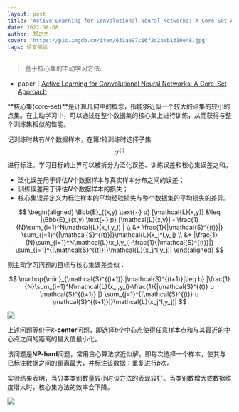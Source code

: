 ```yaml
---
layout: post
title: 'Active Learning for Convolutional Neural Networks: A Core-Set Approach'
date: 2022-08-08
author: 郑之杰
cover: 'https://pic.imgdb.cn/item/631aa97c16f2c2beb1310e48.jpg'
tags: 论文阅读
---
```


> 基于核心集的主动学习方法.

- paper：[Active Learning for Convolutional Neural Networks: A Core-Set Approach](https://arxiv.org/abs/1708.00489)

**核心集(core-set)**是计算几何中的概念，指能够近似一个较大的点集的较小的点集。在主动学习中，可以通过在整个数据集的核心集上进行训练，从而获得与整个训练集相似的性能。

记训练时共有$N$个数据样本，在第$t$轮训练时选择子集$$\mathcal{S}^{(t)}$$进行标注。学习目标的上界可以被拆分为泛化误差、训练误差和核心集误差之和。
- 泛化误差用于评估$N$个数据样本与真实样本分布之间的误差；
- 训练误差用于评估$N$个数据样本的损失；
- 核心集误差定义为标注样本的平均经验损失与整个数据集的平均损失的差异。

$$ \begin{aligned} \Bbb{E}_{(x,y) \text{~} p} [\mathcal{L}(x,y)] &\leq |\Bbb{E}_{(x,y) \text{~} p} [\mathcal{L}(x,y)] - \frac{1}{N}\sum_{i=1}^N\mathcal{L}(x_i,y_i) | \\ &+ \frac{1}{|\mathcal{S}^{(t)}|} \sum_{j=1}^{|\mathcal{S}^{(t)}|}\mathcal{L}(x_j^l,y_j) \\ &+ |\frac{1}{N}\sum_{i=1}^N\mathcal{L}(x_i,y_i)-\frac{1}{|\mathcal{S}^{(t)}|} \sum_{j=1}^{|\mathcal{S}^{(t)}|}\mathcal{L}(x_j^l,y_j)| \end{aligned} $$

则主动学习问题的目标与核心集误差类似：

$$ \mathop{\min}_{\mathcal{S}^{(t+1)}:|\mathcal{S}^{(t+1)}|\leq b} |\frac{1}{N}\sum_{i=1}^N\mathcal{L}(x_i,y_i)-\frac{1}{|\mathcal{S}^{(t)} ∪ \mathcal{S}^{(t+1)} |} \sum_{j=1}^{|\mathcal{S}^{(t)} ∪ \mathcal{S}^{(t+1)}|}\mathcal{L}(x_j^l,y_j)| $$

![](https://pic.imgdb.cn/item/631aa9b416f2c2beb1315394.jpg)

上述问题等价于$k$-**center**问题，即选择$b$个中心点使得任意样本点和与其最近的中心点之间的距离的最大值最小化。

该问题是**NP-hard**问题，常用贪心算法求近似解。即每次选择一个样本，使其与已标注数据之间的距离最大，并标注该数据；重复进行$b$次。

实验结果表明，当分类类别数量较小时该方法的表现较好。当类别数增大或数据维度增大时，核心集方法的效率会下降。

![](https://pic.imgdb.cn/item/631aeb8616f2c2beb1841773.jpg)